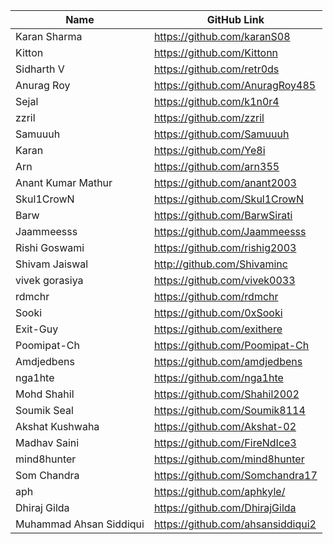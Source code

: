 | Name               | GitHub Link                     |
| ------------------ | ------------------------------- |
| Karan Sharma       | https://github.com/karanS08     |
| Kitton             | https://github.com/Kittonn      |
| Sidharth V         | https://github.com/retr0ds      |
| Anurag Roy         | https://github.com/AnuragRoy485 |
| Sejal              | https://github.com/k1n0r4       |
| zzril              | https://github.com/zzril        |
| Samuuuh            | https://github.com/Samuuuh      |
| Karan              | https://github.com/Ye8i         |
| Arn                | https://github.com/arn355       |
| Anant Kumar Mathur | https://github.com/anant2003    |
| Skul1CrowN         | https://github.com/Skul1CrowN   |
| Barw               | https://github.com/BarwSirati   |
| Jaammeesss         | https://github.com/Jaammeesss   |
| Rishi Goswami      | https://github.com/rishig2003   |
| Shivam Jaiswal     | http://github.com/Shivaminc     |
| vivek gorasiya     | https://github.com/vivek0033    |
| rdmchr             | https://github.com/rdmchr       |
| Sooki              | https://github.com/0xSooki      |
| Exit-Guy           | https://github.com/exithere     |
| Poomipat-Ch        | https://github.com/Poomipat-Ch  |
| Amdjedbens         | https://github.com/amdjedbens   |
| nga1hte            | https://github.com/nga1hte      |
| Mohd Shahil        | https://github.com/Shahil2002   |
| Soumik Seal        | https://github.com/Soumik8114   |
| Akshat Kushwaha    | https://github.com/Akshat-02    |
| Madhav Saini       | https://github.com/FireNdIce3   |
| mind8hunter        | https://github.com/mind8hunter  |
| Som Chandra        | https://github.com/Somchandra17 |
| aph                | https://github.com/aphkyle/     |
| Dhiraj Gilda       | https://github.com/DhirajGilda  |
| Muhammad Ahsan Siddiqui| https://github.com/ahsansiddiqui2|
